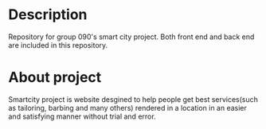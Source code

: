 # Description 
Repository for group 090's smart city project. Both front end and back end are included in this repository. 

# About project
Smartcity project is website desgined to help people get best services(such as tailoring, barbing and many others) rendered in a location in an easier and satisfying manner without trial and error. 
